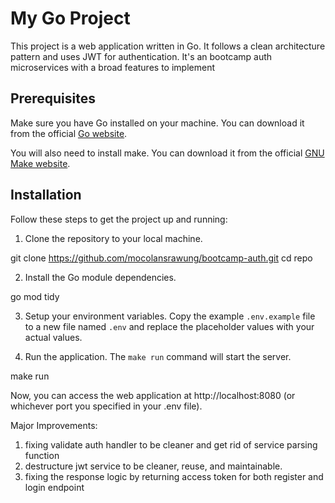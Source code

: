 # My Go Project

This project is a web application written in Go. It follows a clean architecture pattern and uses JWT for authentication. It's an bootcamp auth microservices with a broad features to implement

## Prerequisites

Make sure you have Go installed on your machine. You can download it from the official [Go website](https://golang.org/dl/).

You will also need to install make. You can download it from the official [GNU Make website](https://www.gnu.org/software/make/).

## Installation

Follow these steps to get the project up and running:

1. Clone the repository to your local machine.

git clone https://github.com/mocolansrawung/bootcamp-auth.git
cd repo


2. Install the Go module dependencies.

go mod tidy


3. Setup your environment variables. Copy the example `.env.example` file to a new file named `.env` and replace the placeholder values with your actual values.


4. Run the application. The `make run` command will start the server.

make run


Now, you can access the web application at http://localhost:8080 (or whichever port you specified in your .env file).


Major Improvements:
1. fixing validate auth handler to be cleaner and get rid of service parsing function
2. destructure jwt service to be cleaner, reuse, and maintainable.
3. fixing the response logic by returning access token for both register and login endpoint